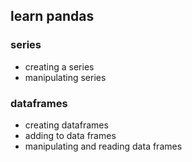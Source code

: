 ## learn pandas
### series
- creating a series
- manipulating series

### dataframes
- creating dataframes
- adding to data frames
- manipulating and reading data frames